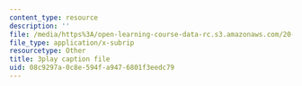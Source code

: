 ```yaml
---
content_type: resource
description: ''
file: /media/https%3A/open-learning-course-data-rc.s3.amazonaws.com/20-219-becoming-the-next-bill-nye-writing-and-hosting-the-educational-show-january-iap-2015/08c9297a0c8e594fa9476801f3eedc79_tgUyvasUtbA.vtt
file_type: application/x-subrip
resourcetype: Other
title: 3play caption file
uid: 08c9297a-0c8e-594f-a947-6801f3eedc79
---
```

